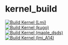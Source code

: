 # kernel_build
[![Build Kernel (Lmi)](https://github.com/dibin666/kernel_build/actions/workflows/build_lmi.yml/badge.svg)](https://github.com/dibin666/kernel_build/actions/workflows/build_lmi.yml)  
[![Build Kernel (kugo)](https://github.com/dibin666/kernel_build/actions/workflows/build_xc.yml/badge.svg)](https://github.com/dibin666/kernel_build/actions/workflows/build_xc.yml)  
[![Build Kernel (maple_dsds)](https://github.com/dibin666/kernel_build/actions/workflows/build_xzp.yml/badge.svg)](https://github.com/dibin666/kernel_build/actions/workflows/build_xzp.yml)  
[![Build Kernel (lmi_A14)](https://github.com/dibin666/kernel_build/actions/workflows/build_lmi%20(A14).yml/badge.svg)](https://github.com/dibin666/kernel_build/actions/workflows/build_lmi%20(A14).yml)
